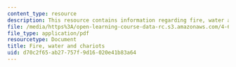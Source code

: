 ```yaml
---
content_type: resource
description: This resource contains information regarding fire, water and chariots.
file: /media/https%3A/open-learning-course-data-rc.s3.amazonaws.com/4-605-introduction-to-the-history-and-theory-of-architecture-spring-2012/d70c2f65ab27757f9d16020e41b83a64_MIT4_605S12_lec10.pdf
file_type: application/pdf
resourcetype: Document
title: Fire, water and chariots
uid: d70c2f65-ab27-757f-9d16-020e41b83a64
---
```

